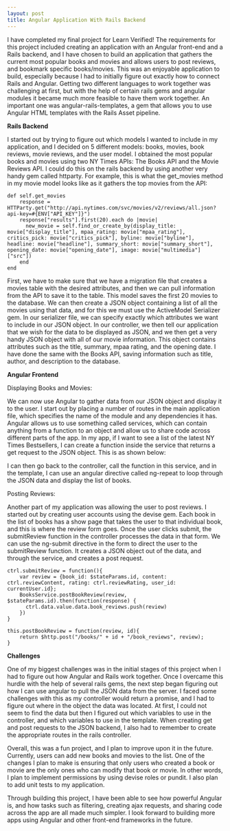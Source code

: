 ```yaml
---
layout: post
title: Angular Application With Rails Backend
---
```


I have completed my final project for Learn Verified! The requirements for this project included creating an application with an Angular front-end and a Rails backend, and I have chosen to build an application that gathers the current most popular books and movies and allows users to post reviews, and bookmark specific books/movies. This was an enjoyable application to build, especially because I had to initially figure out exactly how to connect Rails and Angular. Getting two different languages to work together was challenging at first, but with the help of certain rails gems and angular modules it became much more feasible to have them work together. An important one was angular-rails-templates, a gem that allows you to use Angular HTML templates with the Rails Asset pipeline. 

**Rails Backend**

I started out by trying to figure out which models I wanted to include in my application, and I decided on 5 different models: books, movies, book reviews, movie reviews, and the user model. I obtained the most popular books and movies using two NY Times APIs: The Books API and the Movie Reviews API. I could do this on the rails backend by using another very handy gem called httparty. For example, this is what the get_movies method in my movie model looks like as it gathers the top movies from the API: 

```
def self.get_movies
    response = HTTParty.get("http://api.nytimes.com/svc/movies/v2/reviews/all.json?api-key=#{ENV["API_KEY"]}")
    response["results"].first(20).each do |movie|
      new_movie = self.find_or_create_by(display_title: movie["display_title"], mpaa_rating: movie["mpaa_rating"], critics_pick: movie["critics_pick"], byline: movie["byline"], headline: movie["headline"], summary_short: movie["summary_short"], opening_date: movie["opening_date"], image: movie["multimedia"]["src"]) 
    end
end
```
First, we have to make sure that we have a migration file that creates a movies table with the desired attributes, and then we can pull information from the API to save it to the table. This model saves the first 20 movies to the database. We can then create a JSON object containing a list of all the movies using that data, and for this we must use the ActiveModel Serializer gem. In our serializer file, we can specify exactly which attributes we want to include in our JSON object. In our controller, we then tell our application that we wish for the data to be displayed as JSON, and we then get a very handy JSON object with all of our movie information. This object contains attributes such as the title, summary, mpaa rating, and the opening date. I have done the same with the Books API, saving information such as title, author, and description to the database.

**Angular Frontend**

Displaying Books and Movies:

We can now use Angular to gather data from our JSON object and display it to the user. I start out by placing a number of routes in the main application file, which specifies the name of the module and any dependencies it has. Angular allows us to use something called services, which can contain anything from a function to an object and allow us to share code across different parts of the app. In my app, if I want to see a list of the latest NY Times Bestsellers, I can create a function inside the service that returns a get request to the JSON object. This is as shown below: 

I can then go back to the controller, call the function in this service, and in the template, I can use an angular directive called ng-repeat to loop through the JSON data and display the list of books.

Posting Reviews:

Another part of my application was allowing the user to post reviews. I started out by creating user accounts using the devise gem. Each book in the list of books has a show page that takes the user to that individual book, and this is where the review form goes. Once the user clicks submit, the submitReview function in the controller processes the data in that form. We can use the ng-submit directive in the form to direct the user to the submitReview function. It creates a JSON object out of the data, and through the service, and creates a post request.

```
ctrl.submitReview = function(){
    var review = {book_id: $stateParams.id, content: ctrl.reviewContent, rating: ctrl.reviewRating, user_id: currentUser.id};
    BooksService.postBookReview(review, $stateParams.id).then(function(response) {
      ctrl.data.value.data.book_reviews.push(review)
    })
}
```

```
this.postBookReview = function(review, id){
    return $http.post("/books/" + id + "/book_reviews", review);
}
```

**Challenges**

One of my biggest challenges was in the initial stages of this project when I had to figure out how Angular and Rails work together. Once I overcame this hurdle with the help of several rails gems, the next step began figuring out how I can use angular to pull the JSON data from the server. I faced some challenges with this as my controller would return a promise, and I had to figure out where in the object the data was located. At first, I could not seem to find the data but then I figured out which variables to use in the controller, and which variables to use in the template. When creating get and post requests to the JSON backend, I also had to remember to create the appropriate routes in the rails controller. 

Overall, this was a fun project, and I plan to improve upon it in the future. Currently, users can add new books and movies to the list. One of the changes I plan to make is ensuring that only users who created a book or movie are the only ones who can modify that book or movie. In other words, I plan to implement permissions by using devise roles or pundit. I also plan to add unit tests to my application.

Through building this project, I have been able to see how powerful Angular is, and how tasks such as filtering, creating ajax requests, and sharing code across the app are all made much simpler. I look forward to building more apps using Angular and other front-end frameworks in the future.
